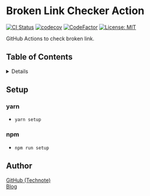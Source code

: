 # Broken Link Checker Action

[![CI Status](https://github.com/technote-space/broken-link-checker-action/workflows/CI/badge.svg)](https://github.com/technote-space/broken-link-checker-action/actions)
[![codecov](https://codecov.io/gh/technote-space/broken-link-checker-action/branch/master/graph/badge.svg)](https://codecov.io/gh/technote-space/broken-link-checker-action)
[![CodeFactor](https://www.codefactor.io/repository/github/technote-space/broken-link-checker-action/badge)](https://www.codefactor.io/repository/github/technote-space/broken-link-checker-action)
[![License: MIT](https://img.shields.io/badge/License-MIT-blue.svg)](https://github.com/technote-space/broken-link-checker-action/blob/master/LICENSE)

GitHub Actions to check broken link.

## Table of Contents

<!-- START doctoc generated TOC please keep comment here to allow auto update -->
<!-- DON'T EDIT THIS SECTION, INSTEAD RE-RUN doctoc TO UPDATE -->
<details>
<summary>Details</summary>

- [Setup](#setup)
  - [yarn](#yarn)
  - [npm](#npm)
- [Author](#author)

</details>
<!-- END doctoc generated TOC please keep comment here to allow auto update -->

## Setup
### yarn
- `yarn setup`
### npm
- `npm run setup`

## Author
[GitHub (Technote)](https://github.com/technote-space)  
[Blog](https://technote.space)
